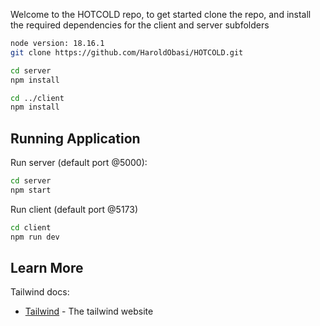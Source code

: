 Welcome to the HOTCOLD repo, to get started clone the repo, and install the required dependencies for the client and server subfolders

```bash
node version: 18.16.1
git clone https://github.com/HaroldObasi/HOTCOLD.git

cd server
npm install

cd ../client
npm install
```

## Running Application
Run server (default port @5000):

```bash
cd server
npm start
```

Run client (default port @5173)

```bash
cd client
npm run dev
```


## Learn More

Tailwind docs:
- [Tailwind](https://tailwindcss.com/) - The tailwind website

